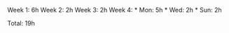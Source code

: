 Week 1: 6h
Week 2: 2h
Week 3: 2h
Week 4: 
    * Mon: 5h
    * Wed: 2h
    * Sun: 2h

Total: 19h
    